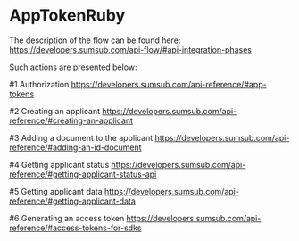 # AppTokenRuby
 
  The description of the flow can be found here: https://developers.sumsub.com/api-flow/#api-integration-phases
  
  Such actions are presented below:
  
  
  #1 Authorization
  https://developers.sumsub.com/api-reference/#app-tokens
  
  #2 Creating an applicant
  https://developers.sumsub.com/api-reference/#creating-an-applicant
  
  #3 Adding a document to the applicant
  https://developers.sumsub.com/api-reference/#adding-an-id-document
  
  #4 Getting applicant status
  https://developers.sumsub.com/api-reference/#getting-applicant-status-api
  
  #5 Getting applicant data
  https://developers.sumsub.com/api-reference/#getting-applicant-data
  
  #6 Generating an access token
  https://developers.sumsub.com/api-reference/#access-tokens-for-sdks
